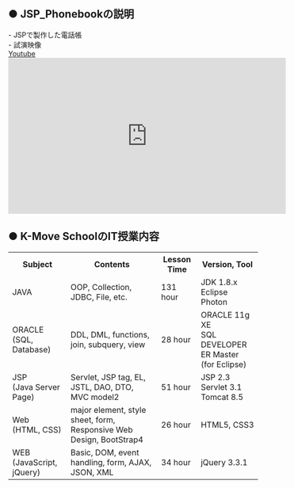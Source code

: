 <h2> ● JSP_Phonebookの説明 </h2>
- JSPで製作した電話帳 <br>
- 試演映像<br>
<a href="https://youtu.be/HAEjYkYyoXk">Youtube</a><br>
<iframe width="560" height="315" src="https://www.youtube.com/embed/HAEjYkYyoXk" frameborder="0" allow="accelerometer; autoplay; encrypted-media; gyroscope; picture-in-picture" allowfullscreen></iframe><br>
<h2> ● K-Move SchoolのIT授業内容 </h2>
<table>
<tr>
	<th class="sbj">Subject</th>
	<th>Contents</th>
	<th>Lesson Time</th>
	<th>Version, Tool</th>
</tr>
<tr>
	<td class="sbj">JAVA</td>
	<td>OOP, Collection, JDBC, File, etc.</td>
	<td>131 hour</td>
	<td>JDK 1.8.x<br>Eclipse Photon</td>
</tr>
<tr>
	<td class="sbj">ORACLE<br>(SQL, Database)</td>
	<td>DDL, DML, functions, join, subquery, view</td>
	<td>28 hour</td>
	<td>ORACLE 11g XE<br>SQL DEVELOPER<br>ER Master (for Eclipse)</td>
</tr>
<tr>
	<td class="sbj">JSP<br>(Java Server Page)</td>
	<td>Servlet,  JSP tag,  EL, JSTL, DAO, DTO, MVC model2</td>
	<td>51 hour</td>
	<td>JSP 2.3<br>Servlet 3.1<br>Tomcat 8.5</td>
</tr>
<tr>
	<td class="sbj">Web<br>(HTML, CSS)</td>
	<td>major element, style sheet, form, Responsive Web Design, BootStrap4</td>
	<td>26 hour</td>
	<td>HTML5, CSS3</td>
</tr>
<tr>
	<td class="sbj">WEB<br>(JavaScript, jQuery)</td>
	<td>Basic, DOM, event handling, form, AJAX, JSON, XML</td>
	<td>34 hour</td>
	<td>jQuery 3.3.1</td>
</tr>
</table>


